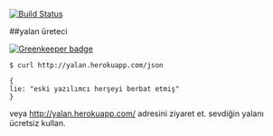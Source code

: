 [![Build Status](https://travis-ci.org/hasantayyar/yalan.png?branch=master)](https://travis-ci.org/hasantayyar/yalan)


##yalan üreteci

[![Greenkeeper badge](https://badges.greenkeeper.io/hasantayyar/yalan.svg)](https://greenkeeper.io/)

```
$ curl http://yalan.herokuapp.com/json

{
lie: "eski yazılımcı herşeyi berbat etmiş"
}
```

veya http://yalan.herokuapp.com/ adresini ziyaret et. sevdiğin yalanı ücretsiz kullan. 
